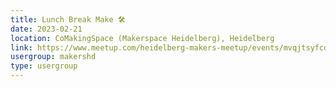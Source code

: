 ```yaml
---
title: Lunch Break Make 🛠️
date: 2023-02-21
location: CoMakingSpace (Makerspace Heidelberg), Heidelberg
link: https://www.meetup.com/heidelberg-makers-meetup/events/mvqjtsyfcdbcc/
usergroup: makershd
type: usergroup
---
```


